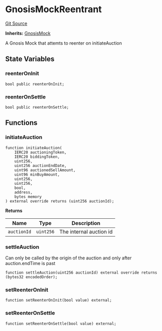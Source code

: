 # GnosisMockReentrant
[Git Source](https://github.com/larrythecucumber321/protocol/blob/77d337b8595ba96d069ded321419b36a61984170/contracts/plugins/mocks/GnosisMockReentrant.sol)

**Inherits:**
[GnosisMock](/contracts/plugins/mocks/GnosisMock.sol/contract.GnosisMock.md)

A Gnosis Mock that attemts to reenter on initiateAuction


## State Variables
### reenterOnInit

```solidity
bool public reenterOnInit;
```


### reenterOnSettle

```solidity
bool public reenterOnSettle;
```


## Functions
### initiateAuction


```solidity
function initiateAuction(
    IERC20 auctioningToken,
    IERC20 biddingToken,
    uint256,
    uint256 auctionEndDate,
    uint96 auctionedSellAmount,
    uint96 minBuyAmount,
    uint256,
    uint256,
    bool,
    address,
    bytes memory
) external override returns (uint256 auctionId);
```
**Returns**

|Name|Type|Description|
|----|----|-----------|
|`auctionId`|`uint256`|The internal auction id|


### settleAuction

Can only be called by the origin of the auction and only after auction.endTime is past


```solidity
function settleAuction(uint256 auctionId) external override returns (bytes32 encodedOrder);
```

### setReenterOnInit


```solidity
function setReenterOnInit(bool value) external;
```

### setReenterOnSettle


```solidity
function setReenterOnSettle(bool value) external;
```

